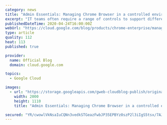 ```yaml
---
category: news
title: "Admin Essentials: Managing Chrome Browser in a controlled environment"
excerpt: "IT teams often require a range of controls to support different groups and users. In some cases, users need more permissions and access based on their role. Other situations might call for more restrictive measures, with limited access or heightened security measures. These tighter controls can be driven"
publishedDateTime: 2020-04-24T16:00:00Z
webUrl: "https://cloud.google.com/blog/products/chrome-enterprise/managing-chrome-browser-in-a-controlled-environment/"
type: article
quality: 112
heat: 113
published: true

provider:
  name: Official Blog
  domain: cloud.google.com

topics:
  - Google Cloud

images:
  - url: "https://storage.googleapis.com/gweb-cloudblog-publish/original_images/ChromeEnterpriseSeries-01.png"
    width: 2000
    height: 1110
    title: "Admin Essentials: Managing Chrome Browser in a controlled environment"

secured: "YR/cwowlVkNsaIuCQNn3vedkSTGeazFwbJP35EPBYz0szP2l3iIgS5tsx/7AJJihWs0dq+o/DHbZ14eFW4J0CJ/Rt1AVCxTZ4NZyeSfim953CvLpuzZgcIQpzkv70dtcDJv0fApO9+1In9Hnl+lUoaKAUm66miHuQ9VaEMTxVNzRZ/NiGO1WsQH4cQ8KmDkAxgI6etA/ilp1CRxGmqSQKWbLfFTD4dwfY8fHbCL6f4OyKhpvErAVC+2NZST3rlPuExhjFcj8Omb0hu3BlH3xqsXGkfehzc//QYfUBiDTqN3Wqpe51QIEQPcjp3uUZEuj;HkSTX8iLeJZL2BM9p0skTQ=="
---
```


